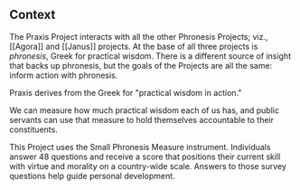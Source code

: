 ## Context
The Praxis Project interacts with all the other Phronesis Projects; viz., [[Agora]] and [[Janus]] projects. At the base of all three projects is *phronesis*, Greek for practical wisdom. There is a different source of insight that backs up phronesis, but the goals of the Projects are all the same: inform action with phronesis.

Praxis derives from the Greek for "practical wisdom in action."

We can measure how much practical wisdom each of us has, and public servants can use that measure to hold themselves accountable to their constituents.

This Project uses the Small Phronesis Measure instrument. Individuals answer 48 questions and receive a score that positions their current skill with virtue and morality on a country-wide scale. Answers to those survey questions help guide personal development.


